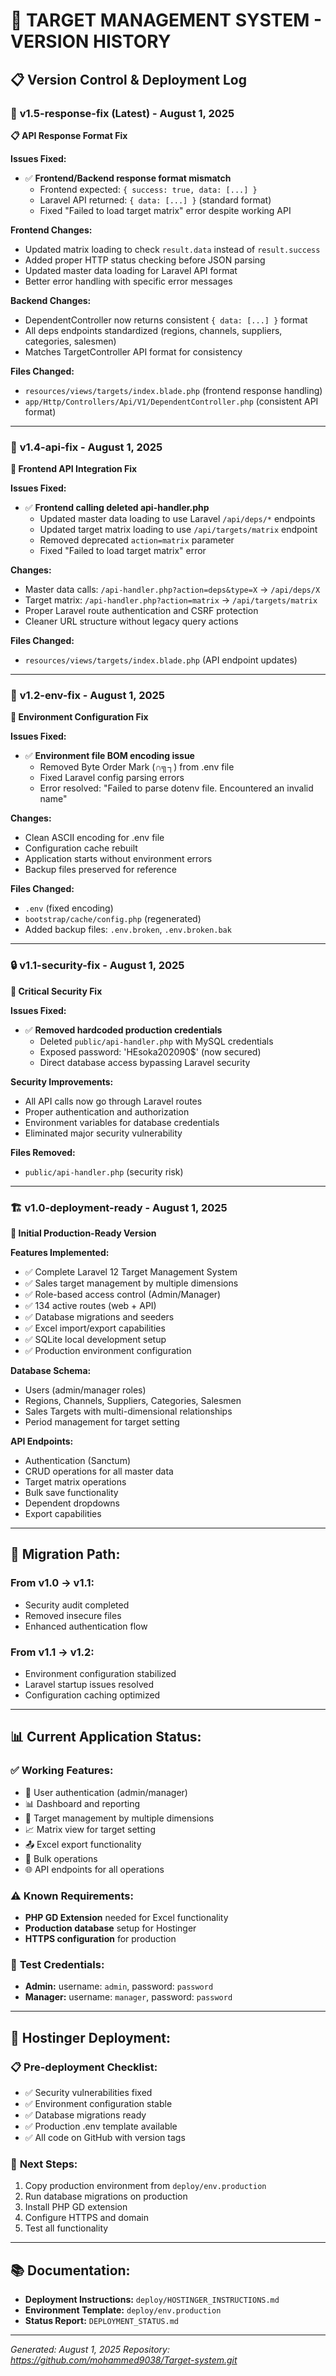 # 🎯 TARGET MANAGEMENT SYSTEM - VERSION HISTORY

## 📋 **Version Control & Deployment Log**

### 🔧 **v1.5-response-fix (Latest)** - August 1, 2025
**📋 API Response Format Fix**

**Issues Fixed:**
- ✅ **Frontend/Backend response format mismatch**
  - Frontend expected: `{ success: true, data: [...] }`
  - Laravel API returned: `{ data: [...] }` (standard format)
  - Fixed "Failed to load target matrix" error despite working API

**Frontend Changes:**
- Updated matrix loading to check `result.data` instead of `result.success`
- Added proper HTTP status checking before JSON parsing
- Updated master data loading for Laravel API format
- Better error handling with specific error messages

**Backend Changes:**
- DependentController now returns consistent `{ data: [...] }` format
- All deps endpoints standardized (regions, channels, suppliers, categories, salesmen)
- Matches TargetController API format for consistency

**Files Changed:**
- `resources/views/targets/index.blade.php` (frontend response handling)
- `app/Http/Controllers/Api/V1/DependentController.php` (consistent API format)

---

### 🔧 **v1.4-api-fix** - August 1, 2025
**🔗 Frontend API Integration Fix**

**Issues Fixed:**
- ✅ **Frontend calling deleted api-handler.php**
  - Updated master data loading to use Laravel `/api/deps/*` endpoints
  - Updated target matrix loading to use `/api/targets/matrix` endpoint
  - Removed deprecated `action=matrix` parameter
  - Fixed "Failed to load target matrix" error

**Changes:**
- Master data calls: `/api-handler.php?action=deps&type=X` → `/api/deps/X`
- Target matrix: `/api-handler.php?action=matrix` → `/api/targets/matrix`
- Proper Laravel route authentication and CSRF protection
- Cleaner URL structure without legacy query actions

**Files Changed:**
- `resources/views/targets/index.blade.php` (API endpoint updates)

---

### 🚀 **v1.2-env-fix** - August 1, 2025
**🔧 Environment Configuration Fix**

**Issues Fixed:**
- ✅ **Environment file BOM encoding issue**
  - Removed Byte Order Mark (∩╗┐) from .env file
  - Fixed Laravel config parsing errors
  - Error resolved: "Failed to parse dotenv file. Encountered an invalid name"

**Changes:**
- Clean ASCII encoding for .env file
- Configuration cache rebuilt
- Application starts without environment errors
- Backup files preserved for reference

**Files Changed:**
- `.env` (fixed encoding)
- `bootstrap/cache/config.php` (regenerated)
- Added backup files: `.env.broken`, `.env.broken.bak`

---

### 🔒 **v1.1-security-fix** - August 1, 2025
**🚨 Critical Security Fix**

**Issues Fixed:**
- ✅ **Removed hardcoded production credentials**
  - Deleted `public/api-handler.php` with MySQL credentials
  - Exposed password: 'HEsoka202090$' (now secured)
  - Direct database access bypassing Laravel security

**Security Improvements:**
- All API calls now go through Laravel routes
- Proper authentication and authorization
- Environment variables for database credentials
- Eliminated major security vulnerability

**Files Removed:**
- `public/api-handler.php` (security risk)

---

### 🏗️ **v1.0-deployment-ready** - August 1, 2025
**🎯 Initial Production-Ready Version**

**Features Implemented:**
- ✅ Complete Laravel 12 Target Management System
- ✅ Sales target management by multiple dimensions
- ✅ Role-based access control (Admin/Manager)
- ✅ 134 active routes (web + API)
- ✅ Database migrations and seeders
- ✅ Excel import/export capabilities
- ✅ SQLite local development setup
- ✅ Production environment configuration

**Database Schema:**
- Users (admin/manager roles)
- Regions, Channels, Suppliers, Categories, Salesmen
- Sales Targets with multi-dimensional relationships
- Period management for target setting

**API Endpoints:**
- Authentication (Sanctum)
- CRUD operations for all master data
- Target matrix operations
- Bulk save functionality
- Dependent dropdowns
- Export capabilities

---

## 🔄 **Migration Path:**

### **From v1.0 → v1.1:**
- Security audit completed
- Removed insecure files
- Enhanced authentication flow

### **From v1.1 → v1.2:**
- Environment configuration stabilized
- Laravel startup issues resolved
- Configuration caching optimized

---

## 📊 **Current Application Status:**

### ✅ **Working Features:**
- 🔐 User authentication (admin/manager)
- 📊 Dashboard and reporting
- 🎯 Target management by multiple dimensions
- 📈 Matrix view for target setting
- 📤 Excel export functionality
- 🔄 Bulk operations
- 🌐 API endpoints for all operations

### ⚠️ **Known Requirements:**
- **PHP GD Extension** needed for Excel functionality
- **Production database** setup for Hostinger
- **HTTPS configuration** for production

### 🎯 **Test Credentials:**
- **Admin:** username: `admin`, password: `password`
- **Manager:** username: `manager`, password: `password`

---

## 🚀 **Hostinger Deployment:**

### 📋 **Pre-deployment Checklist:**
- ✅ Security vulnerabilities fixed
- ✅ Environment configuration stable
- ✅ Database migrations ready
- ✅ Production .env template available
- ✅ All code on GitHub with version tags

### 🔧 **Next Steps:**
1. Copy production environment from `deploy/env.production`
2. Run database migrations on production
3. Install PHP GD extension
4. Configure HTTPS and domain
5. Test all functionality

---

## 📚 **Documentation:**
- **Deployment Instructions:** `deploy/HOSTINGER_INSTRUCTIONS.md`
- **Environment Template:** `deploy/env.production`
- **Status Report:** `DEPLOYMENT_STATUS.md`

---

*Generated: August 1, 2025*
*Repository: https://github.com/mohammed9038/Target-system.git*